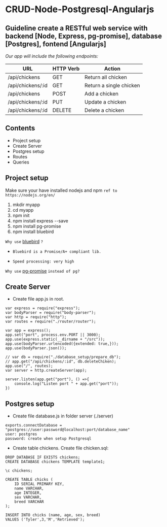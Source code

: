# CRUD-Node-Postgresql-Angularjs

## Guideline create a RESTful web service with backend [Node, Express, pg-promise], database [Postgres], fontend [Angularjs]

*Our app will include the following endpoints:*

| URL                  | HTTP Verb | Action                 |
|----------------------|-----------|------------------------|
| /api/chickens        | GET       | Return all chicken     |
| /api/chickens/:id    | GET 	   | Return a single chicken|
| /api/chickens        | POST      | Add a chicken          |
| /api/chickens/:id    | PUT       | Update a chicken       |
| /api/chickens/:id    | DELETE    | Delete a chicken       |

## Contents

* Project setup
* Create Server
* Postgres setup
* Routes
* Queries

## Project setup
Make sure your have installed nodejs and npm
`ref to https://nodejs.org/en/`

1. mkdir myapp
2. cd myapp
3. npm init
4. npm install express --save
5. npm install pg-promise
6. npm install bluebird

`Why use` [bluebird](https://github.com/petkaantonov/bluebird) `?`

- `Bluebird is a Promise/A+ compliant lib.`

- `Speed processing: very high`

`Why use` [pg-promise](https://www.npmjs.com/package/pg-promise#queries-and-parameters) `instead of pg?`

## Create Server
- Create file app.js in root.

```
var express = require("express");
var bodyParser = require("body-parser");
var http = require("http");
var routes = require("./router/router");

var app = express();
app.set("port", process.env.PORT || 3000);
app.use(express.static(__dirname + "/src"));
app.use(bodyParser.urlencoded({extended: true,}));
app.use(bodyParser.json());

// var db = require("./database_setup/prepare_db");
// app.get("/api/chickens/:id", db.deleteChiken);
app.use("/", routes);
var server = http.createServer(app);

server.listen(app.get("port"), () =>{
    console.log("Listen port " + app.get("port"));
})
```

## Postgres setup

- Create file database.js in folder server (./server)

``` 
exports.connectDatabase = "postgres://user:password@localhost:port/database_name"
user: postgres
password: create when setup Postgresql
```

- Create table chickens.
Create file chicken.sql:

```
DROP DATABASE IF EXISTS chickens;
CREATE DATABASE chickens TEMPLATE template1;

\c chickens;

CREATE TABLE chicks (
    ID SERIAL PRIMARY KEY,
    name VARCHAR,
    age INTEGER,
    sex VARCHAR,
    breed VARCHAR
);

INSERT INTO chicks (name, age, sex, breed)
VALUES ('Tyler',3,'M','Retrieved');
```






